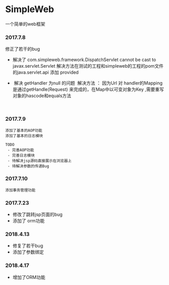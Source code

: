 # SimpleWeb
一个简单的web框架


### 2017.7.8
修正了若干的bug

- 解决了 com.simpleweb.framework.DispatchServlet cannot be cast to javax.servlet.Servlet
 解决方法在测试的工程和simpleweb的工程的pom文件的java.servlet.api 添加 <scope>provided</scope>
 

-  解决 getHandler 为null 的问题
  解决方法 ： 因为Url 对 handler的Mapping 是通过getHandle(Request) 来完成的，在Map中以可变对象为Key ,需要重写对象的hascode和equals方法
 
 
 

  
 
 ### 2017.7.9
    
    添加了基本的AOP功能
    添加了基本的日志模块
    
    TODO 
     - 完善AOP功能
     - 完善日志模块
     - 待解决jsp源码直接展示在浏览器上
     - 待解决参数的传递Bug

     
 ### 2017.7.10
 
    添加事务管理功能
    
    
### 2017.7.23

  - 修改了跳转jsp页面的bug
  - 添加了 orm功能
     
     
 ### 2018.4.13 
 - 修复了若干bug
 - 添加了参数绑定
 
 
 ### 2018.4.17
 - 增加了ORM功能
     